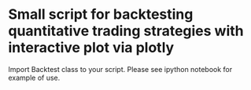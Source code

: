 # Small script for backtesting quantitative trading strategies with interactive plot via plotly

Import Backtest class to your script. Please see ipython notebook for example of use.
